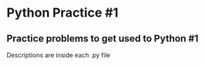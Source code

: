 # Python Practice #1
Practice problems to get used to Python #1
---
Descriptions are inside each .py file
